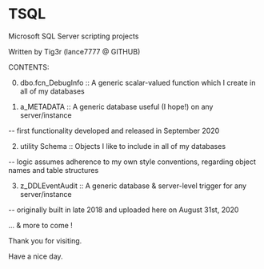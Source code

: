 # TSQL
Microsoft SQL Server scripting projects 

Written by Tig3r (lance7777 @ GITHUB) 




CONTENTS: 


0. dbo.fcn_DebugInfo :: A generic scalar-valued function which I create in all of my databases 


1. a_METADATA :: A generic database useful (I hope!) on any server/instance 

-- first functionality developed and released in September 2020 


2. utility Schema :: Objects I like to include in all of my databases 

-- logic assumes adherence to my own style conventions, regarding object names and table structures 


3. z_DDLEventAudit :: A generic database & server-level trigger for any server/instance 

-- originally built in late 2018 and uploaded here on August 31st, 2020




... & more to come ! 

Thank you for visiting. 

Have a nice day. 

